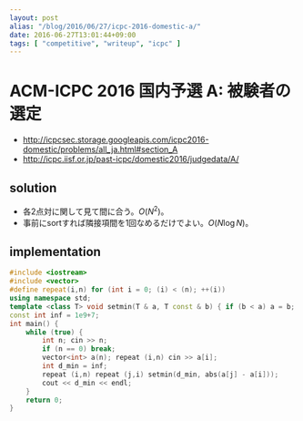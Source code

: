 ```yaml
---
layout: post
alias: "/blog/2016/06/27/icpc-2016-domestic-a/"
date: 2016-06-27T13:01:44+09:00
tags: [ "competitive", "writeup", "icpc" ]
---
```


# ACM-ICPC 2016 国内予選 A: 被験者の選定

-   <http://icpcsec.storage.googleapis.com/icpc2016-domestic/problems/all_ja.html#section_A>
-   <http://icpc.iisf.or.jp/past-icpc/domestic2016/judgedata/A/>

## solution

-   各$2$点対に関して見て間に合う。$O(N^2)$。
-   事前にsortすれば隣接項間を$1$回なめるだけでよい。$O(N \log N)$。

## implementation

``` c++
#include <iostream>
#include <vector>
#define repeat(i,n) for (int i = 0; (i) < (n); ++(i))
using namespace std;
template <class T> void setmin(T & a, T const & b) { if (b < a) a = b; }
const int inf = 1e9+7;
int main() {
    while (true) {
        int n; cin >> n;
        if (n == 0) break;
        vector<int> a(n); repeat (i,n) cin >> a[i];
        int d_min = inf;
        repeat (i,n) repeat (j,i) setmin(d_min, abs(a[j] - a[i]));
        cout << d_min << endl;
    }
    return 0;
}
```
